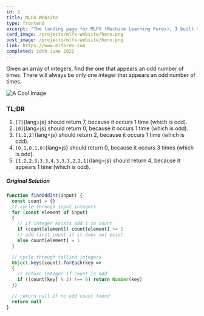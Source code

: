 ```yaml
---
id: 2
title: MLFX Website
type: frontend
excerpt: "The landing page for MLFX (Machine Learning Forex), I built this from scratch without the use of any templates or inspiration. Not something I would reccommend or do in the future 😂"
card_image: /projects/mlfx-website/hero.png
post_image: /projects/mlfx-website/hero.png
link: https://www.mlforex.com
completed: 10th June 2022
---
```


Given an array of integers, find the one that appears an odd number of times.
There will always be only one integer that appears an odd number of times.


![A Cool Image](/projects/frontend/mlfx/hero.png)

### TL;DR

1. `[7]`{lang=js} should return 7, because it occurs 1 time (which is odd).
2. `[0]`{lang=js} should return 0, because it occurs 1 time (which is odd).
3. `[1,1,2]`{lang=js} should return 2, because it occurs 1 time (which is odd).
4. `[0,1,0,1,0]`{lang=js} should return 0, because it occurs 3 times (which is odd).
5. `[1,2,2,3,3,3,4,3,3,3,2,2,1]`{lang=js} should return 4, because it appears 1 time (which is odd).


##### Original Solution

```javascript
function findOddInt(input) {
  const count = {}
  // cycle through input integers
  for (const element of input)
  {
    // if integer exists add 1 to count
    if (count[element]) count[element] += 1  
    // add first count if it does not exist
    else count[element] = 1
  }

  // cycle through tallied integers
  Object.keys(count).forEach(key =>
  {
    // return integer if count is odd
    if ((count[key] % 2) !== 0) return Number(key)
  })

  // return null if no odd count found
  return null
}
  ```